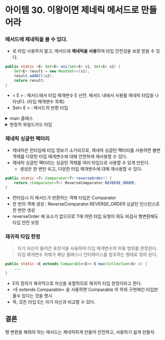 # 아이템 30. 이왕이면 제네릭 메서드로 만들어라

### 메서드에 제네릭을 쓸 수 있다.
- 로 타입 사용하지 말고, 메서드에 **제네릭을 사용**하여 타입 안전성을 보장 받을 수 있다. 
~~~java
public static <E> Set<E> uni(Set<E> s1, Set<E> s2) {
    Set<E> result = new HashSet<>(s1);
    result.addAll(s2);
    return result;
}
~~~

- < E > : 메서드에서 타입 매개변수 E 선언. 메서드 내에서 사용될 제네릭 타입을 나타낸다. (타입 매개변수 목록)
- Set< E > : 메서드의 반환 타입

<details><summary>main 클래스</summary>
<div>

* 로타입을 작성한 경우
~~~java
public static void main(String[] args){
    Set set1=new HashSet<>();
    Set set2=new HashSet<>();
    
    set1.add(1);
    set1.add(2);
    set1.add(3);
    
    set2.add("헤이");
    set2.add("거기");
    set2.add("메롱");
    
    Set result=union(set1,set2);
    System.out.println(result);
}
~~~

* 제네릭을 사용하여 메서드 타입을 안전하게 만든 경우 (컴파일에러)
~~~java
public static void main(String[] args) {
    Set<Integer> set3 = new HashSet<>();
    Set<String> set4 = new HashSet<>();
    set3.add(1);
    set3.add(2);
    set3.add(3);

    set4.add("헤이");
    set4.add("거기");
    set4.add("메롱");
    Set<String> result1 = uni(set3, set4); // 컴파일 에러

    System.out.println(result1);
}
~~~
</div>
</details>
<details><summary>
한정적 와일드카드 타입 
</summary>
<div>

~~~java
public static <E> Set<E> uni(Set<? extends E> s1, Set<? extends E> s2) {
    Set<E> result = new HashSet<>(s1);
    result.addAll(s2);
    return result;
}
~~~

~~~java
Set<Integer> intSet = new HashSet<>(Arrays.asList(1, 2, 3));
Set<Double> doubleSet = new HashSet<>(Arrays.asList(1.1, 2.2, 3.3));
Set<Number> numberSet = uni(intSet, doubleSet);
~~~
한정적 와일드카드 타입을 사용하여 메서드가 더 유연해져서 서로 다른 서브타입의 Set 인스턴스를 받아들일 수 있다. 
</div>
</details>

### 제네릭 싱글턴 팩터리 
- 제네릭은 런타임에 타입 정보가 소거되므로, 제네릭 싱글턴 팩터리를 사용하면 불변 객체를 다양한 타입 매개변수에 대해 안전하게 재사용할 수 있다.   
- 제네릭 싱글턴 팩터리는 싱글턴 객체를 여러 타입으로 사용할 수 있게 만든다. 
  - 생성은 한 번만 되고, 다양한 타입 매개변수에 대해 재사용할 수 있다.
~~~java
public static <T> Comparator<T> reverseOrder() {
    return (Comparator<T>) ReverseComparator.REVERSE_ORDER;
}
~~~
 - 런타임시 이 메서드가 반환하는 객체 타입은 Comparator
 - 한 번의 객체 생성 : ReverseComparator.REVERSE_ORDER 싱글턴 인스턴스로 한 번만 생성
 - reverseOrder 에 요소가 없으므로 T에 어떤 타입 요청이 와도 비검사 형변환해도 타입 안전 보장

### 재귀적 타입 한정
> 자기 자신이 들어간 표현식을 사용하여 타입 매개변수의 허용 범위를 한정한다.  
> 타입 매개변수 자체가 해당 클래스나 인터페이스를 참조하는 형태로 정의 된다.  
~~~java
public static <E extends Comparable<E>> E max(Collection<E> c) {
    ...
}
~~~

- E의 정의가 재귀적으로 자신을 포함하므로 재귀적 타입 한정이라고 한다.
- <E extends Comparable<E>> 을 사용하면 Comparable 의 하위 구현체인 타입만 올수 있다는 것을 명시 
- 즉, 모든 타입 E는 자기 자신과 비교할 수 있다. 


## 결론 
형 변환을 해줘야 하는 메서드는 제네릭하게 만들어 안전하고, 사용하기 쉽게 만들자.